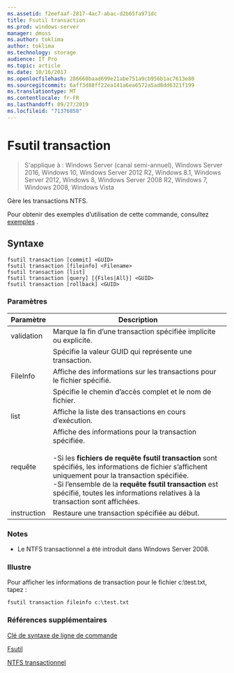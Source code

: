 ```yaml
---
ms.assetid: f2eefaaf-2817-4ac7-abac-d2b65fa971dc
title: Fsutil transaction
ms.prod: windows-server
manager: dmoss
ms.author: toklima
author: toklima
ms.technology: storage
audience: IT Pro
ms.topic: article
ms.date: 10/16/2017
ms.openlocfilehash: 286660baad699e21abe751a9cb956b1ac7613e80
ms.sourcegitcommit: 6aff3d88ff22ea141a6ea6572a5ad8dd6321f199
ms.translationtype: MT
ms.contentlocale: fr-FR
ms.lasthandoff: 09/27/2019
ms.locfileid: "71376858"
---
```

# <a name="fsutil-transaction"></a>Fsutil transaction
>S'applique à : Windows Server (canal semi-annuel), Windows Server 2016, Windows 10, Windows Server 2012 R2, Windows 8.1, Windows Server 2012, Windows 8, Windows Server 2008 R2, Windows 7, Windows 2008, Windows Vista

Gère les transactions NTFS.

Pour obtenir des exemples d’utilisation de cette commande, consultez [exemples](#BKMK_examples) .

## <a name="syntax"></a>Syntaxe

```
fsutil transaction [commit] <GUID>
fsutil transaction [fileinfo] <Filename>
fsutil transaction [list]
fsutil transaction [query] [{Files|All}] <GUID>
fsutil transaction [rollback] <GUID>
```

### <a name="parameters"></a>Paramètres

| Paramètre  |                                                                                                                                                     Description                                                                                                                                                     |
|------------|---------------------------------------------------------------------------------------------------------------------------------------------------------------------------------------------------------------------------------------------------------------------------------------------------------------------|
|   validation   |                                                                                                                      Marque la fin d’une transaction spécifiée implicite ou explicite.                                                                                                                      |
|   <GUID>   |                                                                                                                               Spécifie la valeur GUID qui représente une transaction.                                                                                                                               |
|  FileInfo  |                                                                                                                              Affiche des informations sur les transactions pour le fichier spécifié.                                                                                                                               |
| <Filename> |                                                                                                                                         Spécifie le chemin d’accès complet et le nom de fichier.                                                                                                                                          |
|    list    |                                                                                                                                 Affiche la liste des transactions en cours d’exécution.                                                                                                                                  |
|   requête    | Affiche des informations pour la transaction spécifiée.<br /><br />-Si les **fichiers de requête fsutil transaction** sont spécifiés, les informations de fichier s’affichent uniquement pour la transaction spécifiée.<br />-Si l’ensemble de la **requête fsutil transaction** est spécifié, toutes les informations relatives à la transaction sont affichées. |
|  instruction  |                                                                                                                                Restaure une transaction spécifiée au début.                                                                                                                                 |

### <a name="remarks"></a>Notes

-   Le NTFS transactionnel a été introduit dans Windows Server 2008.

### <a name="BKMK_examples"></a>Illustre
Pour afficher les informations de transaction pour le fichier c:\test.txt, tapez :

```
fsutil transaction fileinfo c:\test.txt  
```

### <a name="additional-references"></a>Références supplémentaires
[Clé de syntaxe de ligne de commande](Command-Line-Syntax-Key.md)

[Fsutil](Fsutil.md)

[NTFS transactionnel](https://go.microsoft.com/fwlink/?LinkID=165402)


